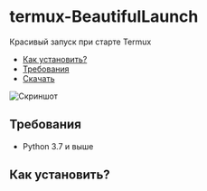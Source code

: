 










# termux-BeautifulLaunch
Красивый запуск при старте Termux

* [Как установить?](#Install)
* [Требования](#Requirements)
* [Скачать](https://github.com/Hell13Cat/termux-BeautifulLaunch/releases)

![Скриншот](https://i.imgur.com/6EMU7do.png)

## <a name="Requirements"></a> Требования

* Python 3.7 и выше

## <a name="Install"></a> Как установить?

